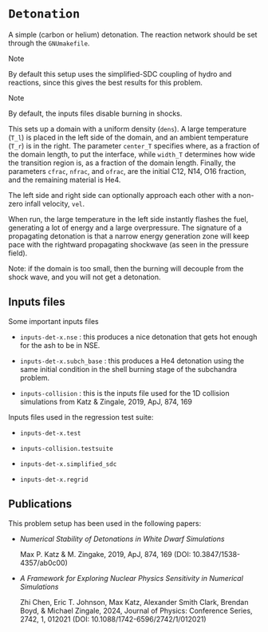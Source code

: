 # `Detonation`

A simple (carbon or helium) detonation.  The reaction network should
be set through the `GNUmakefile`.

> [!NOTE]
> By default this setup uses the simplified-SDC coupling of hydro
> and reactions, since this gives the best results for this
> problem.

> [!NOTE]
> By default, the inputs files disable burning in shocks.

This sets up a domain with a uniform density (`dens`).  A large
temperature (`T_l`) is placed in the left side of the domain, and an
ambient temperature (`T_r`) is in the right.  The parameter `center_T`
specifies where, as a fraction of the domain length, to put the
interface, while `width_T` determines how wide the transition region
is, as a fraction of the domain length. Finally, the parameters
`cfrac`, `nfrac`, and `ofrac`, are the initial C12, N14, O16 fraction,
and the remaining material is He4.

The left side and right side can optionally approach each other with a
non-zero infall velocity, `vel`.

When run, the large temperature in the left side instantly flashes the
fuel, generating a lot of energy and a large overpressure.  The
signature of a propagating detonation is that a narrow energy
generation zone will keep pace with the rightward propagating
shockwave (as seen in the pressure field).

Note: if the domain is too small, then the burning will decouple from
the shock wave, and you will not get a detonation.

## Inputs files

Some important inputs files

* `inputs-det-x.nse` : this produces a nice detonation that gets hot
  enough for the ash to be in NSE.

* `inputs-det-x.subch_base` : this produces a He4 detonation using the
  same initial condition in the shell burning stage of the subchandra
  problem.

* `inputs-collision` : this is the inputs file used for the 1D collision
  simulations from Katz & Zingale, 2019, ApJ, 874, 169

Inputs files used in the regression test suite:

* `inputs-det-x.test`

* `inputs-collision.testsuite`

* `inputs-det-x.simplified_sdc`

* `inputs-det-x.regrid`


## Publications

This problem setup has been used in the following papers:

* *Numerical Stability of Detonations in White Dwarf Simulations*

  Max P. Katz & M. Zingake, 2019, ApJ, 874, 169 (DOI:
  10.3847/1538-4357/ab0c00)

* *A Framework for Exploring Nuclear Physics Sensitivity in Numerical Simulations*

  Zhi Chen, Eric T. Johnson, Max Katz, Alexander Smith Clark, Brendan
  Boyd, & Michael Zingale, 2024, Journal of Physics: Conference Series,
  2742, 1, 012021 (DOI: 10.1088/1742-6596/2742/1/012021)

